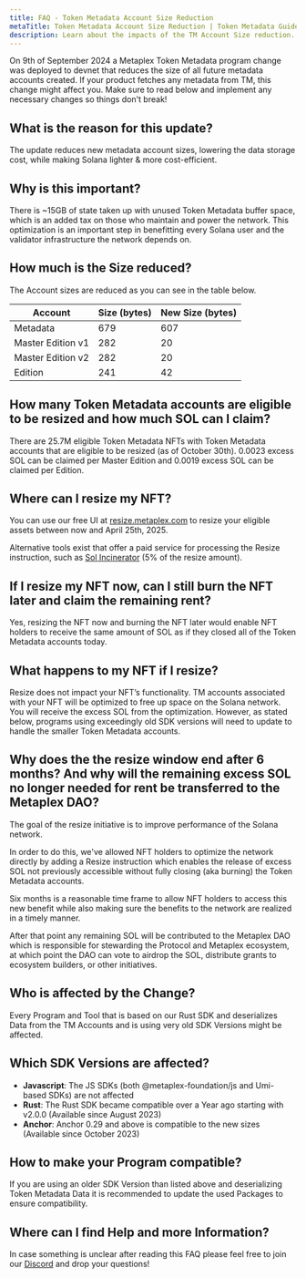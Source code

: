```yaml
---
title: FAQ - Token Metadata Account Size Reduction
metaTitle: Token Metadata Account Size Reduction | Token Metadata Guides
description: Learn about the impacts of the TM Account Size reduction.
---
```


On 9th of September 2024 a Metaplex Token Metadata program change was deployed to devnet that reduces the size of all future metadata accounts created. If your product fetches any metadata from TM, this change might affect you. Make sure to read below and implement any necessary changes so things don't break!

## What is the reason for this update?

The update reduces new metadata account sizes, lowering the data storage cost, while making Solana lighter & more cost-efficient.

## Why is this important?

There is ~15GB of state taken up with unused Token Metadata buffer space, which is an added tax on those who maintain and power the network. This optimization is an important step in benefitting every Solana user and the validator infrastructure the network depends on.

## How much is the Size reduced?

The Account sizes are reduced as you can see in the table below.

| Account           | Size (bytes) | New Size (bytes) |
| ----------------- | ------------ | ---------------- |
| Metadata          | 679          | 607              |
| Master Edition v1 | 282          | 20               |
| Master Edition v2 | 282          | 20               |
| Edition           | 241          | 42               |

## How many Token Metadata accounts are eligible to be resized and how much SOL can I claim?

There are 25.7M eligible Token Metadata NFTs with Token Metadata accounts that are eligible to be resized (as of October 30th). 0.0023 excess SOL can be claimed per Master Edition and 0.0019 excess SOL can be claimed per Edition.

## Where can I resize my NFT?

You can use our free UI at [resize.metaplex.com](https://resize.metaplex.com) to resize your eligible assets between now and April 25th, 2025.

Alternative tools exist that offer a paid service for processing the Resize instruction, such as [Sol Incinerator](https://sol-incinerator.com/) (5% of the resize amount).

## If I resize my NFT now, can I still burn the NFT later and claim the remaining rent?

Yes, resizing the NFT now and burning the NFT later would enable NFT holders to receive the same amount of SOL as if they closed all of the Token Metadata accounts today.

## What happens to my NFT if I resize?

Resize does not impact your NFT’s functionality. TM accounts associated with your NFT will be optimized to free up space on the Solana network. You will receive the excess SOL from the optimization. However, as stated below, programs
using exceedingly old SDK versions will need to update to handle the smaller Token Metadata accounts.

## Why does the the resize window end after 6 months? And why will the remaining excess SOL no longer needed for rent be transferred to the Metaplex DAO?

The goal of the resize initiative is to improve performance of the Solana network.

In order to do this, we've allowed NFT holders to optimize the network directly by adding a Resize instruction which enables the release of excess SOL not previously accessible without fully closing (aka burning) the Token Metadata accounts.

Six months is a reasonable time frame to allow NFT holders to access this new benefit while also making sure the benefits to the network are realized in a timely manner.

After that point any remaining SOL will be contributed to the Metaplex DAO which is responsible for stewarding the Protocol and Metaplex ecosystem, at which point the DAO can vote to airdrop the SOL, distribute grants to ecosystem builders, or other initiatives.

## Who is affected by the Change?

Every Program and Tool that is based on our Rust SDK and deserializes Data from the TM Accounts and is using very old SDK Versions might be affected.

## Which SDK Versions are affected?

- **Javascript**: The JS SDKs (both @metaplex-foundation/js and Umi-based SDKs) are not affected
- **Rust**: The Rust SDK became compatible over a Year ago starting with v2.0.0 (Available since August 2023)
- **Anchor**: Anchor 0.29 and above is compatible to the new sizes (Available since October 2023)

## How to make your Program compatible?

If you are using an older SDK Version than listed above and deserializing Token Metadata Data it is recommended to update the used Packages to ensure compatibility.

## Where can I find Help and more Information?

In case something is unclear after reading this FAQ please feel free to join our [Discord](https://discord.gg/metaplex) and drop your questions!
